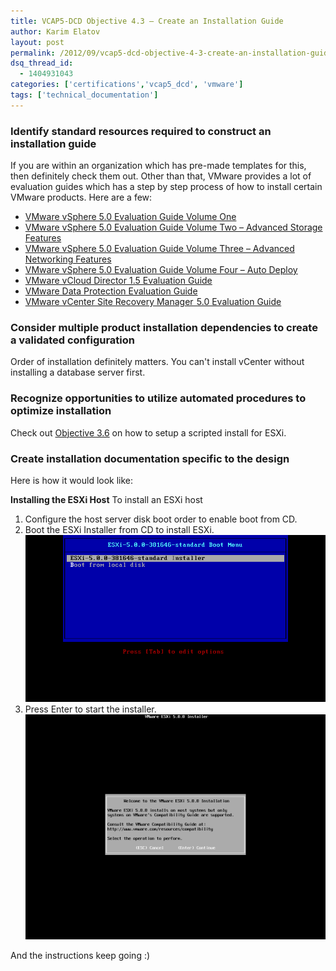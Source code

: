 ```yaml
---
title: VCAP5-DCD Objective 4.3 – Create an Installation Guide
author: Karim Elatov
layout: post
permalink: /2012/09/vcap5-dcd-objective-4-3-create-an-installation-guide/
dsq_thread_id:
  - 1404931043
categories: ['certifications','vcap5_dcd', 'vmware']
tags: ['technical_documentation']
---
```


### Identify standard resources required to construct an installation guide

If you are within an organization which has pre-made templates for this, then definitely check them out. Other than that, VMware provides a lot of evaluation guides which has a step by step process of how to install certain VMware products. Here are a few:

*   [VMware vSphere 5.0 Evaluation Guide Volume One](https://storage.googleapis.com/grand-drive-196322.appspot.com/blog_pics/vcap5-dca/vmware-vsphere-evaluation-guide-1-white-paper.pdf)
*   [VMware vSphere 5.0 Evaluation Guide Volume Two – Advanced Storage Features](https://storage.googleapis.com/grand-drive-196322.appspot.com/blog_pics/vcap5-dcd/VMware-vSphere-Evaluation-Guide-2-Advanced-Storage.pdf)
*   [VMware vSphere 5.0 Evaluation Guide Volume Three – Advanced Networking Features](https://storage.googleapis.com/grand-drive-196322.appspot.com/blog_pics/vcap5-dcd/vmware-vsphere-evaluation-guide-3-advanced-networking-white-paper.pdf)
*   [VMware vSphere 5.0 Evaluation Guide Volume Four – Auto Deploy](https://storage.googleapis.com/grand-drive-196322.appspot.com/blog_pics/vcap5-dcd/vmware-vsphere-evaluation-guide-4-auto-deploy-white-paper.pdf)
*   [VMware vCloud Director 1.5 Evaluation Guide](http://www.vmware.com/files/pdf/techpaper/VMW-vCloud-Director1_5-EvalGuide.pdf)
*   [VMware Data Protection Evaluation Guide](http://www.vmware.com/content/dam/digitalmarketing/vmware/en/pdf/whitepaper/products/vsphere/vmware-vsphere-data-protection-eval-guide-white-paper.pdf)
*   [VMware vCenter Site Recovery Manager  5.0 Evaluation Guide](http://www.vmware.com/files/pdf/products/SRM/VMware-vCenter-Site-Recovery-Manager-Evaluation-Guide.pdf)

### Consider multiple product installation dependencies to create a validated configuration

Order of installation definitely matters. You can't install vCenter without installing a database server first.

### Recognize opportunities to utilize automated procedures to optimize installation

Check out [Objective 3.6](/2012/09/vcap5-dcd-objective-3-6-determine-datacenter-management-options-for-a-vsphere-5-physical-design/) on how to setup a scripted install for ESXi.

### Create installation documentation specific to the design

Here is how it would look like:

**Installing the ESXi Host**
To install an ESXi host

1.  Configure the host server disk boot order to enable boot from CD.
2.  Boot the ESXi Installer from CD to install ESXi.
    ![install-esxi-1st](https://github.com/elatov/uploads/raw/master/2012/09/install-esxi-1st.png)
3.  Press Enter to start the installer.
    ![esxi-install-2nd](https://github.com/elatov/uploads/raw/master/2012/09/esxi-install-2nd.png)

And the instructions keep going :)

